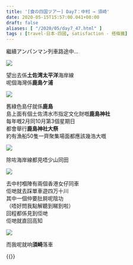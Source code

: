 ```yaml
---
title: '[食の四国ツアー] Day7：中村 → 須崎'
date: 2020-05-15T15:57:00.041+08:00
draft: false
aliases: [ "/2020/05/day7_47.html" ]
tags : [travel-日本-四國, satisfaction - 搭條鐵]
---
```


繼續アンパンマン列車路途中...  

![](/images/shikoku7l.jpg)

望出去係**土佐湾太平洋**海岸線  
呢個海灣係**鹿島ケ浦**

![](/images/shikoku7l1.jpg)

舊綠色島仔就係**鹿島**  
島上面有個土佐清水市指定文化財嘅**鹿島神社**  
每年嘅2月同10月第3個星期日  
都會舉行**鹿島神社大祭**  
約有漁船50隻一齊聚集場面都應該幾浩大嘅

![](/images/shikoku7l2.jpg)

除咗海岸線都見唔少山同田

![](/images/shikoku7l3.jpg)

去中村嗰陣有兩個香港女仔同車  
佢哋就去踩單車遊四万十川  
其中一個仲要肚屙呢陰功  
（唔好問我點解聽到睇到啦）  
回程都係見到佢哋  
佢哋就直回高知

![](/images/shikoku7l4.jpg)

而我呢就响**須崎**落車

  
  
{{<shikoku>}}
